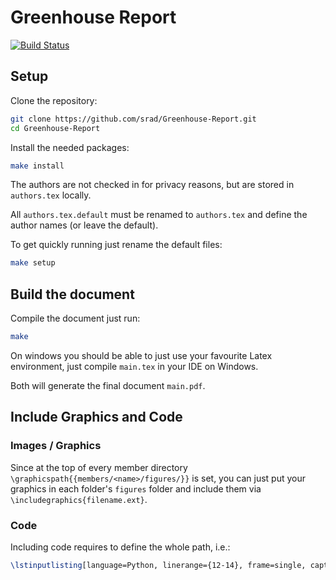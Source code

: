 # Greenhouse Report

[![Build Status](http://sedrad.com:8080/buildStatus/icon?job=Greenhouse-Report)](http://sedrad.com:8080/job/Greenhouse-Report/)

## Setup

Clone the repository:

```bash
git clone https://github.com/srad/Greenhouse-Report.git
cd Greenhouse-Report
```

Install the needed packages:

```bash
make install
```

The authors are not checked in for privacy reasons, but are stored in `authors.tex` locally.

All `authors.tex.default` must be renamed to `authors.tex` and define the author names (or leave the default).

To get quickly running just rename the default files:

```bash
make setup
```

## Build the document

Compile the document just run:

```bash
make
```

On windows you should be able to just use your favourite Latex environment, just compile `main.tex` in your IDE on Windows.

Both will generate the final document `main.pdf`.

## Include Graphics and Code

### Images / Graphics

Since at the top of every member directory `\graphicspath{{members/<name>/figures/}}` is set,
you can just put your graphics in each folder's `figures` folder and include them via `\includegraphics{filename.ext}`.

### Code

Including code requires to define the whole path, i.e.:

```latex
\lstinputlisting[language=Python, linerange={12-14}, frame=single, caption = Given a folder \textit{directory\_im} containing obj files a specific number of plants are randomly selected ]{members/cm/import_plants.py}\vspace{5pt}
```
